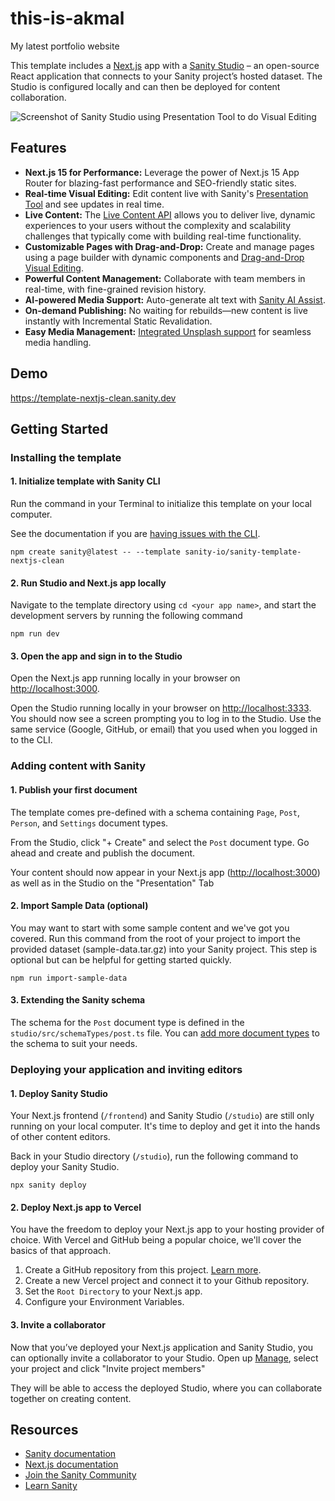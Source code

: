 # this-is-akmal
My latest portfolio website

This template includes a [Next.js](https://nextjs.org/) app with a [Sanity Studio](https://www.sanity.io/) – an open-source React application that connects to your Sanity project’s hosted dataset. The Studio is configured locally and can then be deployed for content collaboration.

![Screenshot of Sanity Studio using Presentation Tool to do Visual Editing](/sanity-next-preview.png)

## Features

- **Next.js 15 for Performance:** Leverage the power of Next.js 15 App Router for blazing-fast performance and SEO-friendly static sites.
- **Real-time Visual Editing:** Edit content live with Sanity's [Presentation Tool](https://www.sanity.io/docs/presentation) and see updates in real time.
- **Live Content:** The [Live Content API](https://www.sanity.io/live) allows you to deliver live, dynamic experiences to your users without the complexity and scalability challenges that typically come with building real-time functionality.
- **Customizable Pages with Drag-and-Drop:** Create and manage pages using a page builder with dynamic components and [Drag-and-Drop Visual Editing](https://www.sanity.io/visual-editing-for-structured-content).
- **Powerful Content Management:** Collaborate with team members in real-time, with fine-grained revision history.
- **AI-powered Media Support:** Auto-generate alt text with [Sanity AI Assist](https://www.sanity.io/ai-assist).
- **On-demand Publishing:** No waiting for rebuilds—new content is live instantly with Incremental Static Revalidation.
- **Easy Media Management:** [Integrated Unsplash support](https://www.sanity.io/plugins/sanity-plugin-asset-source-unsplash) for seamless media handling.

## Demo

https://template-nextjs-clean.sanity.dev

## Getting Started

### Installing the template

#### 1. Initialize template with Sanity CLI

Run the command in your Terminal to initialize this template on your local computer.

See the documentation if you are [having issues with the CLI](https://www.sanity.io/help/cli-errors).

```shell
npm create sanity@latest -- --template sanity-io/sanity-template-nextjs-clean
```

#### 2. Run Studio and Next.js app locally

Navigate to the template directory using `cd <your app name>`, and start the development servers by running the following command

```shell
npm run dev
```

#### 3. Open the app and sign in to the Studio

Open the Next.js app running locally in your browser on [http://localhost:3000](http://localhost:3000).

Open the Studio running locally in your browser on [http://localhost:3333](http://localhost:3333). You should now see a screen prompting you to log in to the Studio. Use the same service (Google, GitHub, or email) that you used when you logged in to the CLI.

### Adding content with Sanity

#### 1. Publish your first document

The template comes pre-defined with a schema containing `Page`, `Post`, `Person`, and `Settings` document types.

From the Studio, click "+ Create" and select the `Post` document type. Go ahead and create and publish the document.

Your content should now appear in your Next.js app ([http://localhost:3000](http://localhost:3000)) as well as in the Studio on the "Presentation" Tab

#### 2. Import Sample Data (optional)

You may want to start with some sample content and we've got you covered. Run this command from the root of your project to import the provided dataset (sample-data.tar.gz) into your Sanity project. This step is optional but can be helpful for getting started quickly.

```shell
npm run import-sample-data
```

#### 3. Extending the Sanity schema

The schema for the `Post` document type is defined in the `studio/src/schemaTypes/post.ts` file. You can [add more document types](https://www.sanity.io/docs/schema-types) to the schema to suit your needs.

### Deploying your application and inviting editors

#### 1. Deploy Sanity Studio

Your Next.js frontend (`/frontend`) and Sanity Studio (`/studio`) are still only running on your local computer. It's time to deploy and get it into the hands of other content editors.

Back in your Studio directory (`/studio`), run the following command to deploy your Sanity Studio.

```shell
npx sanity deploy
```

#### 2. Deploy Next.js app to Vercel

You have the freedom to deploy your Next.js app to your hosting provider of choice. With Vercel and GitHub being a popular choice, we'll cover the basics of that approach.

1. Create a GitHub repository from this project. [Learn more](https://docs.github.com/en/migrations/importing-source-code/using-the-command-line-to-import-source-code/adding-locally-hosted-code-to-github).
2. Create a new Vercel project and connect it to your Github repository.
3. Set the `Root Directory` to your Next.js app.
4. Configure your Environment Variables.

#### 3. Invite a collaborator

Now that you’ve deployed your Next.js application and Sanity Studio, you can optionally invite a collaborator to your Studio. Open up [Manage](https://www.sanity.io/manage), select your project and click "Invite project members"

They will be able to access the deployed Studio, where you can collaborate together on creating content.

## Resources

- [Sanity documentation](https://www.sanity.io/docs)
- [Next.js documentation](https://nextjs.org/docs)
- [Join the Sanity Community](https://slack.sanity.io)
- [Learn Sanity](https://www.sanity.io/learn)
